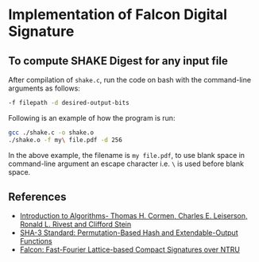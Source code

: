 # Implementation of Falcon Digital Signature

## To compute SHAKE Digest for any input file

After compilation of `shake.c`, run the code on bash with the command-line arguments as follows:

```bash
-f filepath -d desired-output-bits
```

Following is an example of how the program is run:

```bash
gcc ./shake.c -o shake.o
./shake.o -f my\ file.pdf -d 256
```

In the above example, the filename is `my file.pdf`, to use blank space in command-line argument an escape character i.e. `\` is used before blank space.

## References

- [Introduction to Algorithms- Thomas H. Cormen, Charles E. Leiserson, Ronald L. Rivest and Clifford Stein](https://mitpress.mit.edu/9780262046305/introduction-to-algorithms/)
- [SHA-3 Standard: Permutation-Based Hash and
Extendable-Output Functions](https://nvlpubs.nist.gov/nistpubs/fips/nist.fips.202.pdf)
- [Falcon: Fast-Fourier Lattice-based Compact Signatures over NTRU](https://falcon-sign.info/falcon.pdf)
